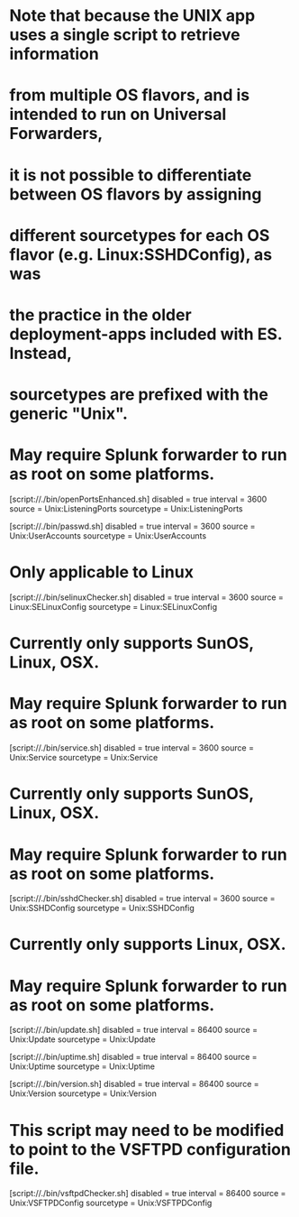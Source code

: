 

# Note that because the UNIX app uses a single script to retrieve information
# from multiple OS flavors, and is intended to run on Universal Forwarders,
# it is not possible to differentiate between OS flavors by assigning
# different sourcetypes for each OS flavor (e.g. Linux:SSHDConfig), as was
# the practice in the older deployment-apps included with ES. Instead, 
# sourcetypes are prefixed with the generic "Unix".

# May require Splunk forwarder to run as root on some platforms.
[script://./bin/openPortsEnhanced.sh]
disabled = true
interval = 3600
source = Unix:ListeningPorts
sourcetype = Unix:ListeningPorts

[script://./bin/passwd.sh]
disabled = true
interval = 3600
source = Unix:UserAccounts
sourcetype = Unix:UserAccounts

# Only applicable to Linux
[script://./bin/selinuxChecker.sh]
disabled = true
interval = 3600
source = Linux:SELinuxConfig
sourcetype = Linux:SELinuxConfig

# Currently only supports SunOS, Linux, OSX.
# May require Splunk forwarder to run as root on some platforms.
[script://./bin/service.sh]
disabled = true
interval = 3600
source = Unix:Service
sourcetype = Unix:Service

# Currently only supports SunOS, Linux, OSX.
# May require Splunk forwarder to run as root on some platforms.
[script://./bin/sshdChecker.sh]
disabled = true
interval = 3600
source = Unix:SSHDConfig
sourcetype = Unix:SSHDConfig

# Currently only supports Linux, OSX.
# May require Splunk forwarder to run as root on some platforms.
[script://./bin/update.sh]
disabled = true
interval = 86400
source = Unix:Update
sourcetype = Unix:Update

[script://./bin/uptime.sh]
disabled = true
interval = 86400
source = Unix:Uptime
sourcetype = Unix:Uptime

[script://./bin/version.sh]
disabled = true
interval = 86400
source = Unix:Version
sourcetype = Unix:Version

# This script may need to be modified to point to the VSFTPD configuration file.
[script://./bin/vsftpdChecker.sh]
disabled = true
interval = 86400
source = Unix:VSFTPDConfig
sourcetype = Unix:VSFTPDConfig
